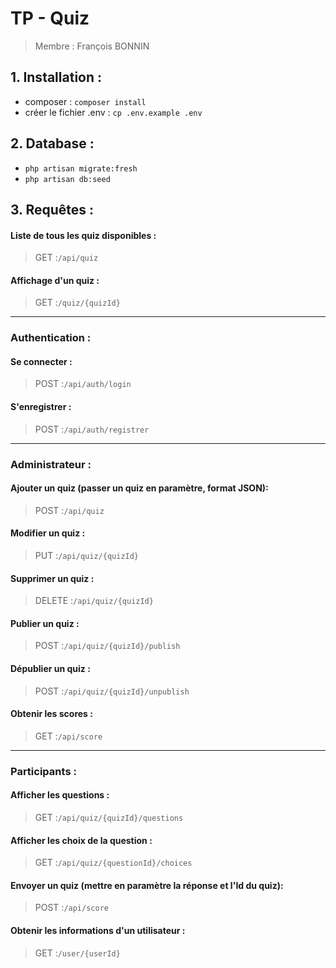 # TP - Quiz

> Membre : François BONNIN

## 1. Installation :
- composer : `composer install`
- créer le fichier .env : `cp .env.example .env`

## 2. Database :
- `php artisan migrate:fresh`
- `php artisan db:seed`

## 3. Requêtes :

#### Liste de tous les quiz disponibles :
> GET :`/api/quiz`

#### Affichage d'un quiz :
> GET :`/quiz/{quizId}`

<hr>

### Authentication :

#### Se connecter :
> POST :`/api/auth/login`

#### S'enregistrer :
> POST :`/api/auth/registrer`

<hr>

### Administrateur :
#### Ajouter un quiz (passer un quiz en paramètre, format JSON):
> POST :`/api/quiz`

#### Modifier un quiz :
> PUT :`/api/quiz/{quizId}`

#### Supprimer un quiz :
> DELETE :`/api/quiz/{quizId}`

#### Publier un quiz :
> POST :`/api/quiz/{quizId}/publish`

#### Dépublier un quiz  :
> POST :`/api/quiz/{quizId}/unpublish`

#### Obtenir les scores :
> GET :`/api/score`

<hr>

### Participants :

#### Afficher les questions :
> GET :`/api/quiz/{quizId}/questions`

#### Afficher les choix de la question :
> GET :`/api/quiz/{questionId}/choices`

#### Envoyer un quiz (mettre en paramètre la réponse et l'Id du quiz):
> POST :`/api/score`

#### Obtenir les informations d'un utilisateur :
> GET :`/user/{userId}`

